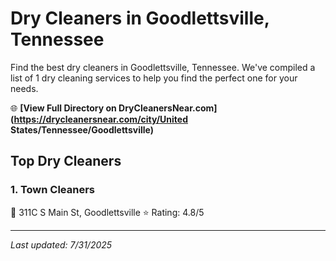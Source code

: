 # Dry Cleaners in Goodlettsville, Tennessee

Find the best dry cleaners in Goodlettsville, Tennessee. We've compiled a list of 1 dry cleaning services to help you find the perfect one for your needs.

🌐 **[View Full Directory on DryCleanersNear.com](https://drycleanersnear.com/city/United States/Tennessee/Goodlettsville)**

## Top Dry Cleaners

### 1. Town Cleaners
📍 311C S Main St, Goodlettsville
⭐ Rating: 4.8/5


---

*Last updated: 7/31/2025*
